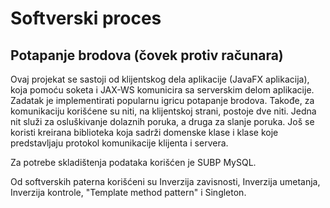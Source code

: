 # Softverski proces
## Potapanje brodova (čovek protiv računara)

Ovaj projekat se sastoji od klijentskog dela aplikacije (JavaFX aplikacija), koja pomoću soketa i JAX-WS komunicira sa serverskim delom aplikacije.
Zadatak je implementirati popularnu igricu potapanje brodova. Takođe, za komunikaciju korišćene su niti, na klijentskoj strani, postoje dve niti. 
Jedna nit služi za osluškivanje dolaznih poruka, a druga za slanje poruka. Još se koristi kreirana biblioteka koja sadrži domenske klase i klase koje
predstavljaju protokol komunikacije klijenta i servera. 

Za potrebe skladištenja podataka korišćen je SUBP MySQL.

Od softverskih paterna korišćeni su Inverzija zavisnosti, Inverzija umetanja, Inverzija kontrole, "Template method pattern" i Singleton.
